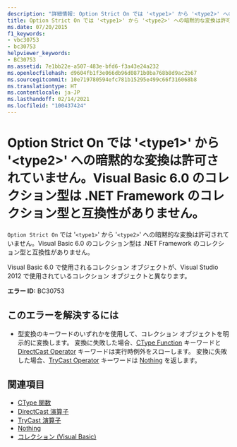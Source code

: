 ```yaml
---
description: "詳細情報: Option Strict On では '<type1>' から '<type2>' への暗黙的な変換は許可されていません。Visual Basic 6.0 のコレクション型は .NET Framework のコレクション型と互換性がありません"
title: Option Strict On では '<type1>' から '<type2>' への暗黙的な変換は許可されていません。Visual Basic 6.0 のコレクション型は .NET Framework のコレクション型と互換性がありません。
ms.date: 07/20/2015
f1_keywords:
- vbc30753
- bc30753
helpviewer_keywords:
- BC30753
ms.assetid: 7e1bb22e-a507-483e-bfd6-f3a43e24a232
ms.openlocfilehash: d9604fb1f3e066db96d0871b0ba768b8d9ac2b67
ms.sourcegitcommit: 10e719780594efc781b15295e499c66f316068b8
ms.translationtype: HT
ms.contentlocale: ja-JP
ms.lasthandoff: 02/14/2021
ms.locfileid: "100437424"
---
```

# <a name="option-strict-on-disallows-implicit-conversions-from-type1-to-type2-the-visual-basic-60-collection-type-is-not-compatible-with-the-net-framework-collection-type"></a>Option Strict On では '\<type1>' から '\<type2>' への暗黙的な変換は許可されていません。Visual Basic 6.0 のコレクション型は .NET Framework のコレクション型と互換性がありません。

`Option Strict On` では '`<type1>`' から '`<type2>`' への暗黙的な変換は許可されていません。Visual Basic 6.0 のコレクション型は .NET Framework のコレクション型と互換性がありません。

 Visual Basic 6.0 で使用されるコレクション オブジェクトが、Visual Studio 2012 で使用されているコレクション オブジェクトと異なります。

 **エラー ID:** BC30753

## <a name="to-correct-this-error"></a>このエラーを解決するには

- 型変換のキーワードのいずれかを使用して、コレクション オブジェクトを明示的に変換します。 変換に失敗した場合、[CType Function](../language-reference/functions/ctype-function.md) キーワードと [DirectCast Operator](../language-reference/operators/directcast-operator.md) キーワードは実行時例外をスローします。 変換に失敗した場合、[TryCast Operator](../language-reference/operators/trycast-operator.md) キーワードは [Nothing](../language-reference/nothing.md) を返します。

## <a name="see-also"></a>関連項目

- [CType 関数](../language-reference/functions/ctype-function.md)
- [DirectCast 演算子](../language-reference/operators/directcast-operator.md)
- [TryCast 演算子](../language-reference/operators/trycast-operator.md)
- [Nothing](../language-reference/nothing.md)
- [コレクション (Visual Basic)](../programming-guide/concepts/collections.md)
